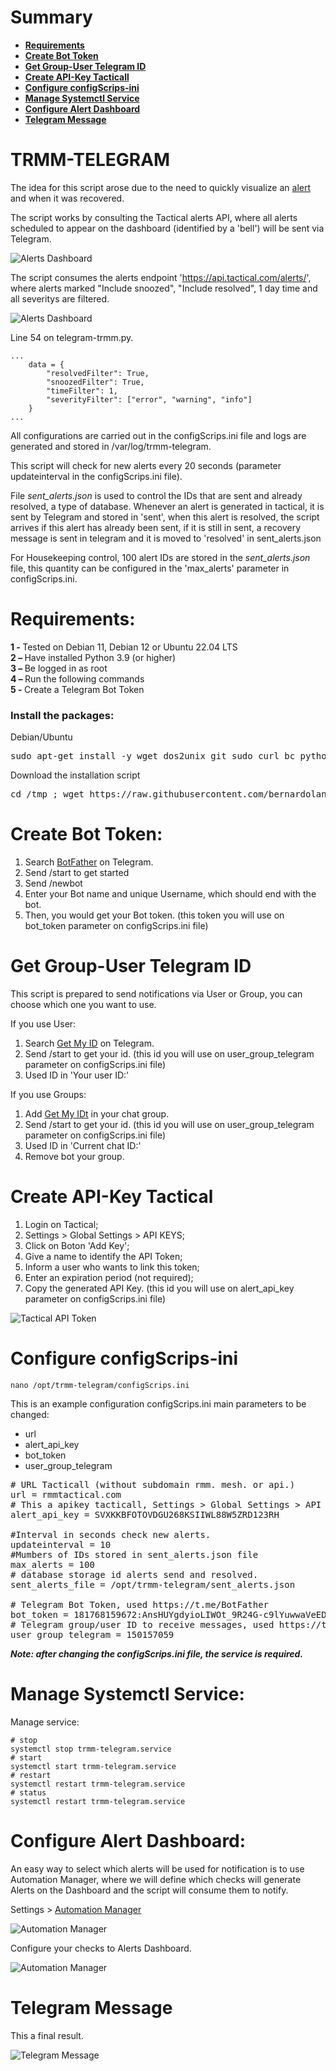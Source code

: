 # Summary
<ul>
	<li>
		<strong>
			<a href=#requirements>Requirements</a>
		</strong>
	</li>
	<li>
		<strong>
			<a href=#create-bot-token>Create Bot Token</a>
		</strong>
	</li>
    <li>
		<strong>
			<a href=#get-group-user-telegram-id>Get Group-User Telegram ID</a>
		</strong>
	</li>
	<li>
		<strong>
			<a href=#create-api-key-tactical>Create API-Key Tacticall</a>
		</strong>
	</li>
	<li>
		<strong>
			<a href=#configure-configScrips-ini>Configure configScrips-ini</a>
		</strong>
	</li>
	<li>
		<strong>
			<a href=#manage-systemctl-service>Manage Systemctl Service</a>
		</strong>
	</li>    	
    <li>
		<strong>
			<a href=#configure-alert-dashboard>Configure Alert Dashboard</a>
		</strong>
	</li>
    <li>
		<strong>
			<a href=#telegram-message>Telegram Message</a>
		</strong>
	</li>       
</ul>

# TRMM-TELEGRAM
The idea for this script arose due to the need to quickly visualize an [alert](https://docs.tacticalrmm.com/functions/alerting/) and when it was recovered.

The script works by consulting the Tactical alerts API, where all alerts scheduled to appear on the dashboard (identified by a 'bell') will be sent via Telegram.

![Alerts Dashboard](https://github.com/bernardolankheet/trmm-telegram/assets/59538185/5bc4583a-c138-49c3-b52e-fcaac72e9f63)

The script consumes the alerts endpoint 'https://api.tactical.com/alerts/', where alerts marked "Include snoozed", "Include resolved", 1 day time and all severitys are filtered.

![Alerts Dashboard](https://github.com/bernardolankheet/trmm-telegram/assets/59538185/4f72bd33-c062-4305-a931-53173eb93e9d)

Line 54 on telegram-trmm.py.
```
...
    data = {
        "resolvedFilter": True,
        "snoozedFilter": True,
        "timeFilter": 1,
        "severityFilter": ["error", "warning", "info"]
    }
...
```

All configurations are carried out in the configScrips.ini file and logs are generated and stored in /var/log/trmm-telegram.

This script will check for new alerts every 20 seconds (parameter updateinterval in the configScrips.ini file).

File *sent_alerts.json* is used to control the IDs that are sent and already resolved, a type of database. Whenever an alert is generated in tactical, it is sent by Telegram and stored in 'sent', when this alert is resolved, the script arrives if this alert has already been sent, if it is still in sent, a recovery message is sent in telegram and it is moved to 'resolved' in sent_alerts.json

For Housekeeping control, 100 alert IDs are stored in the *sent_alerts.json* file, this quantity can be configured in the 'max_alerts' parameter in configScrips.ini.

# Requirements:

<b>1 - </b> Tested on Debian 11, Debian 12 or Ubuntu 22.04 LTS <br>
<b>2 – </b> Have installed Python 3.9 (or higher)<br>
<b>3 – </b> Be logged in as root<br>
<b>4 – </b> Run the following commands<br>
<b>5 - </b> Create a Telegram Bot Token <br>

<h3>
Install the packages:
</h3>

<p> Debian/Ubuntu</p> 
<pre>sudo apt-get install -y wget dos2unix git sudo curl bc python3-pip</pre>

<p>Download the installation script</p>
<pre>cd /tmp ; wget https://raw.githubusercontent.com/bernardolankheet/trmm-telegram/main/install.sh -O install.sh ; sudo dos2unix install.sh ; sudo bash install.sh</pre>

# Create Bot Token:

1. Search [BotFather](https://t.me/BotFather) on Telegram.
2. Send /start to get started
3. Send /newbot
4. Enter your Bot name and unique Username, which should end with the bot.
5. Then, you would get your Bot token. (this token you will use on bot_token parameter on configScrips.ini file)

# Get Group-User Telegram ID

This script is prepared to send notifications via User or Group, you can choose which one you want to use.

If you use User:
1. Search [Get My ID](https://t.me/getmyid_bot) on Telegram.
2. Send /start to get your id. (this id you will use on user_group_telegram parameter on configScrips.ini file)
3. Used ID in 'Your user ID:'

If you use Groups:
1. Add [Get My IDt](https://t.me/getmyid_bot) in your chat group.
2. Send /start to get your id. (this id you will use on user_group_telegram parameter on configScrips.ini file)
3. Used ID in 'Current chat ID:'
4. Remove bot your group.

# Create API-Key Tactical

1. Login on Tactical;
2. Settings > Global Settings > API KEYS;
3. Click on Boton 'Add Key';
4. Give a name to identify the API Token;
5. Inform a user who wants to link this token;
6. Enter an expiration period (not required);
7. Copy the generated API Key. (this id you will use on alert_api_key parameter on configScrips.ini file)

![Tactical API Token](https://github.com/bernardolankheet/trmm-telegram/assets/59538185/012d3d34-95bb-427b-b3c1-94bfddeb2dab)

# Configure configScrips-ini

```
nano /opt/trmm-telegram/configScrips.ini
```

This is an example configuration configScrips.ini
main parameters to be changed: 
* url
* alert_api_key
* bot_token
* user_group_telegram

<pre>
# URL Tacticall (without subdomain rmm. mesh. or api.)
url = rmmtactical.com 
# This a apikey tacticall, Settings > Global Settings > API KEYS
alert_api_key = SVXKKBFOTOVDGU268KSIIWL88W5ZRD123RH 

#Interval in seconds check new alerts.
updateinterval = 10 
#Mumbers of IDs stored in sent_alerts.json file
max_alerts = 100 
# database storage id alerts send and resolved.
sent_alerts_file = /opt/trmm-telegram/sent_alerts.json 

# Telegram Bot Token, used https://t.me/BotFather
bot_token = 181768159672:AnsHUYgdyioLIWOt_9R24G-c9lYuwwaVeEDPKo 
# Telegram group/user ID to receive messages, used https://t.me/getmyid_bot
user_group_telegram = 150157059
</pre>

***Note: after changing the configScrips.ini file, the service is required.***

# Manage Systemctl Service:

Manage service: 
```
# stop
systemctl stop trmm-telegram.service
# start
systemctl start trmm-telegram.service
# restart
systemctl restart trmm-telegram.service
# status
systemctl restart trmm-telegram.service
```

# Configure Alert Dashboard:

An easy way to select which alerts will be used for notification is to use Automation Manager, where we will define which checks will generate Alerts on the Dashboard and the script will consume them to notify.


Settings > [Automation Manager](https://docs.tacticalrmm.com/functions/automation_policies/)

![Automation Manager](https://github.com/bernardolankheet/trmm-telegram/assets/59538185/388a316d-6271-413d-9c72-20dbcf563d6e)

Configure your checks to Alerts Dashboard.

![Automation Manager](https://github.com/bernardolankheet/trmm-telegram/assets/59538185/305777be-f7dd-4894-9cff-dff314399ed0)

# Telegram Message

This a final result.

![Telegram Message](https://github.com/bernardolankheet/trmm-telegram/assets/59538185/9946e8a5-d9fb-425f-9245-d4e5b0ca3094)
